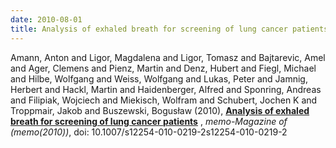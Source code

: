 ```yaml
---
date: 2010-08-01
title: Analysis of exhaled breath for screening of lung cancer patients
---
```


Amann, Anton and Ligor, Magdalena and Ligor, Tomasz and Bajtarevic, Amel and Ager, Clemens and Pienz, Martin and Denz, Hubert and Fiegl, Michael and Hilbe, Wolfgang and Weiss, Wolfgang and Lukas, Peter and Jamnig, Herbert and Hackl, Martin and Haidenberger, Alfred and Sponring, Andreas and Filipiak, Wojciech and Miekisch, Wolfram and Schubert, Jochen K and Troppmair, Jakob and Buszewski, Bogusław (2010), 
**[Analysis of exhaled breath for screening of lung cancer patients](http://www.springerlink.com/index/2G4G4271214G2057.pdf)** ,
*memo-Magazine of (memo(2010))*,
doi: 10.1007/s12254-010-0219-2s12254-010-0219-2


